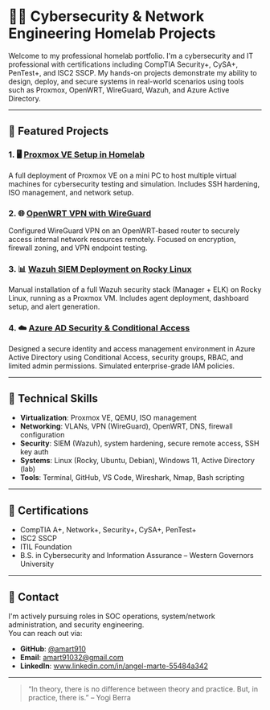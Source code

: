 # 👨‍💻 Cybersecurity & Network Engineering Homelab Projects

Welcome to my professional homelab portfolio. I'm a cybersecurity and IT professional with certifications including CompTIA Security+, CySA+, PenTest+, and ISC2 SSCP. My hands-on projects demonstrate my ability to design, deploy, and secure systems in real-world scenarios using tools such as Proxmox, OpenWRT, WireGuard, Wazuh, and Azure Active Directory.

---

## 🔧 Featured Projects

### 1. 🖥️ [Proxmox VE Setup in Homelab](proxmox-setup)
A full deployment of Proxmox VE on a mini PC to host multiple virtual machines for cybersecurity testing and simulation. Includes SSH hardening, ISO management, and network setup.

### 2. 🌐 [OpenWRT VPN with WireGuard](wireguard-setup)
Configured WireGuard VPN on an OpenWRT-based router to securely access internal network resources remotely. Focused on encryption, firewall zoning, and VPN endpoint testing.

### 3. 📊 [Wazuh SIEM Deployment on Rocky Linux](wazuh-setup)
Manual installation of a full Wazuh security stack (Manager + ELK) on Rocky Linux, running as a Proxmox VM. Includes agent deployment, dashboard setup, and alert generation.

### 4. ☁️ [Azure AD Security & Conditional Access](azure-ad-security)
Designed a secure identity and access management environment in Azure Active Directory using Conditional Access, security groups, RBAC, and limited admin permissions. Simulated enterprise-grade IAM policies.

---

## 🧰 Technical Skills

- **Virtualization**: Proxmox VE, QEMU, ISO management
- **Networking**: VLANs, VPN (WireGuard), OpenWRT, DNS, firewall configuration
- **Security**: SIEM (Wazuh), system hardening, secure remote access, SSH key auth
- **Systems**: Linux (Rocky, Ubuntu, Debian), Windows 11, Active Directory (lab)
- **Tools**: Terminal, GitHub, VS Code, Wireshark, Nmap, Bash scripting

---

## 📜 Certifications

- CompTIA A+, Network+, Security+, CySA+, PenTest+
- ISC2 SSCP
- ITIL Foundation
- B.S. in Cybersecurity and Information Assurance – Western Governors University

---

## 🚀 Contact

I'm actively pursuing roles in SOC operations, system/network administration, and security engineering.  
You can reach out via:
- **GitHub**: [@amart910](https://github.com/amart910)
- **Email**: [amart91032@gmail.com](mailto:amart91032@gmail.com)
- **LinkedIn**: www.linkedin.com/in/angel-marte-55484a342

---

> “In theory, there is no difference between theory and practice. But, in practice, there is.” – Yogi Berra
